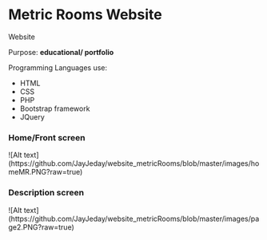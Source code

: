 <h1>Metric Rooms Website</h1>
<p> Website</p>

<p>Purpose: <b>educational/ portfolio </b></p>
<p>Programming Languages use:</p>
<ul>
  <li>HTML</li>
  <li>CSS</li>
  <li>PHP</li>
  <li>Bootstrap framework</li>
  <li>JQuery</li>
</ul>
<h3>Home/Front screen</h3>
![Alt text](https://github.com/JayJeday/website_metricRooms/blob/master/images/homeMR.PNG?raw=true)

<h3>Description screen</h3>
![Alt text](https://github.com/JayJeday/website_metricRooms/blob/master/images/page2.PNG?raw=true)
